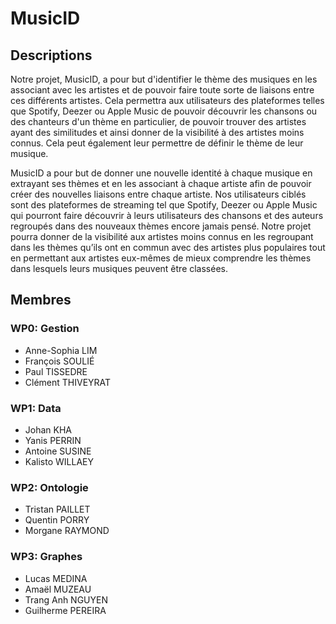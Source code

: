 # MusicID

## Descriptions

Notre projet, MusicID, a pour but d'identifier le thème des musiques en les associant avec les artistes et de pouvoir faire toute sorte de liaisons entre ces différents artistes. Cela permettra aux utilisateurs des plateformes telles que Spotify, Deezer ou Apple Music de pouvoir découvrir les chansons ou des chanteurs d'un thème en particulier, de pouvoir trouver des artistes ayant des similitudes et ainsi donner de la visibilité à des artistes moins connus. Cela peut également leur permettre de définir le thème de leur musique.

MusicID a pour but de donner une nouvelle identité à chaque musique en extrayant ses thèmes et en les associant à chaque artiste afin de pouvoir créer des nouvelles liaisons entre chaque artiste. Nos utilisateurs ciblés sont des plateformes de streaming tel que Spotify, Deezer ou Apple Music qui pourront faire découvrir à leurs utilisateurs des chansons et des auteurs regroupés dans des nouveaux thèmes encore jamais pensé. Notre projet pourra donner de la  visibilité aux artistes moins connus en les regroupant dans les thèmes qu’ils ont en commun avec des artistes plus populaires tout en permettant aux artistes eux-mêmes de mieux comprendre les thèmes dans lesquels leurs musiques peuvent être classées.

## Membres

### WP0: Gestion
- Anne-Sophia LIM
- François SOULIÉ
- Paul TISSEDRE
- Clément THIVEYRAT

### WP1: Data
- Johan KHA
- Yanis PERRIN
- Antoine SUSINE
- Kalisto WILLAEY

### WP2: Ontologie
- Tristan PAILLET
- Quentin PORRY
- Morgane RAYMOND

### WP3: Graphes
- Lucas MEDINA
- Amaël MUZEAU
- Trang Anh NGUYEN
- Guilherme PEREIRA
